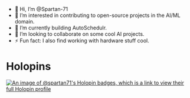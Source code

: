- 👋 Hi, I’m @Spartan-71
- 👀 I’m interested in contributing to open-source projects in the AI/ML domain.
- 🌱 I’m currently building AutoSchedulr.
- 💞️ I’m looking to collaborate on some cool AI projects.
- ⚡ Fun fact: I also find working with hardware stuff cool.

# Holopins
[![An image of @spartan71's Holopin badges, which is a link to view their full Holopin profile](https://holopin.me/spartan71)](https://holopin.io/@spartan71)

<!---
Spartan-71/Spartan-71 is a ✨ special ✨ repository because its `README.md` (this file) appears on your GitHub profile.
You can click the Preview link to take a look at your changes.
--->
